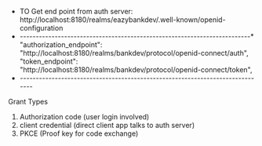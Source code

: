 * TO Get end point from auth server:
http://localhost:8180/realms/eazybankdev/.well-known/openid-configuration
* -------------------------------------------------------------------------*
"authorization_endpoint": "http://localhost:8180/realms/bankdev/protocol/openid-connect/auth",
"token_endpoint": "http://localhost:8180/realms/bankdev/protocol/openid-connect/token",
* *------------------------------------------------------------------------------*

Grant Types
1) Authorization code (user login involved)
2) client credential (direct client app talks to auth server)
3) PKCE (Proof key for code exchange)